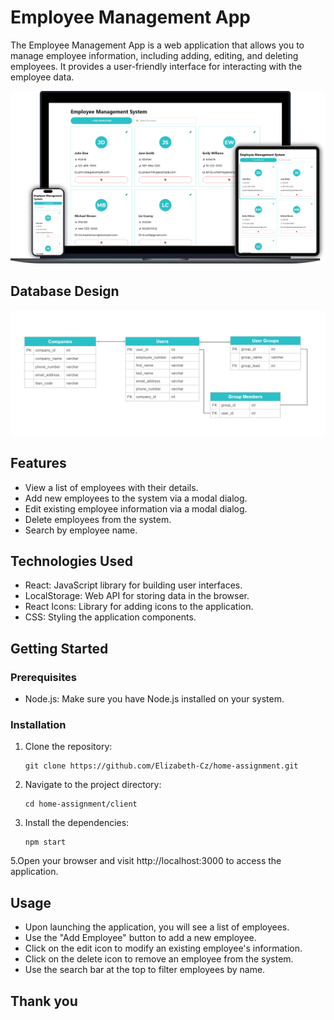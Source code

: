 # Employee Management App

The Employee Management App is a web application that allows you to manage employee information, including adding, editing, and deleting employees. It provides a user-friendly interface for interacting with the employee data.

<p align="center">
	<img 
	src="./client/src/assets/mockups/mockups.png"
	alt="Mobile mockup" />
</p>

## Database Design

<p align="center">
	<img 
	src="./client/src/assets/database-design.png"
	alt="Mobile mockup" />
</p>

## Features

- View a list of employees with their details.
- Add new employees to the system via a modal dialog.
- Edit existing employee information via a modal dialog.
- Delete employees from the system.
- Search by employee name.

## Technologies Used

- React: JavaScript library for building user interfaces.
- LocalStorage: Web API for storing data in the browser.
- React Icons: Library for adding icons to the application.
- CSS: Styling the application components.

## Getting Started

### Prerequisites

- Node.js: Make sure you have Node.js installed on your system.

### Installation

1. Clone the repository:

   ```shell
   git clone https://github.com/Elizabeth-Cz/home-assignment.git

   ```

2. Navigate to the project directory:

   ```shell
   cd home-assignment/client
   ```

3. Install the dependencies:

   ```shell
   npm start
   ```

5.Open your browser and visit http://localhost:3000 to access the application.

## Usage

- Upon launching the application, you will see a list of employees.
- Use the "Add Employee" button to add a new employee.
- Click on the edit icon to modify an existing employee's information.
- Click on the delete icon to remove an employee from the system.
- Use the search bar at the top to filter employees by name.

## Thank you
